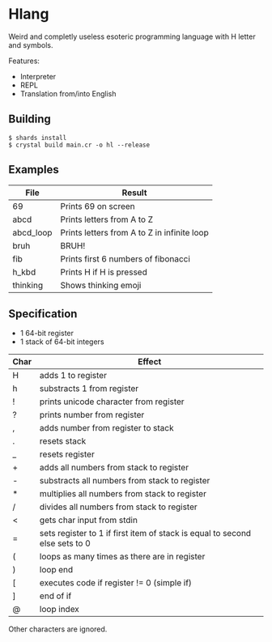 # Hlang
Weird and completly useless esoteric programming language with H letter and symbols.

Features:
- Interpreter
- REPL
- Translation from/into English

## Building
```
$ shards install
$ crystal build main.cr -o hl --release
```

## Examples
| File      | Result                                      |
|-----------|---------------------------------------------|
| 69        | Prints 69 on screen                         |
| abcd      | Prints letters from A to Z                  |
| abcd_loop | Prints letters from A to Z in infinite loop |
| bruh      | BRUH!                                       |
| fib       | Prints first 6 numbers of fibonacci         |
| h_kbd     | Prints H if H is pressed                    |
| thinking  | Shows thinking emoji                        |

## Specification

- 1 64-bit register
- 1 stack of 64-bit integers

| Char | Effect                                                                      |
|------|-----------------------------------------------------------------------------|
| H    | adds 1 to register                                                          |
| h    | substracts 1 from register                                                  |
| !    | prints unicode character from register                                      |
| ?    | prints number from register                                                 |
| ,    | adds number from register to stack                                          |
| .    | resets stack                                                                |
| _    | resets register                                                             |
| +    | adds all numbers from stack to register                                     |
| -    | substracts all numbers from stack to register                               |
| *    | multiplies all numbers from stack to register                               |
| /    | divides all numbers from stack to register                                  |
| <    | gets char input from stdin                                                  |
| =    | sets register to 1 if first item of stack is equal to second else sets to 0 |
| (    | loops as many times as there are in register                                |
| )    | loop end                                                                    |
| [    | executes code if register != 0 (simple if)                                  |
| ]    | end of if                                                                   |
| @    | loop index                                                                  |

Other characters are ignored.
